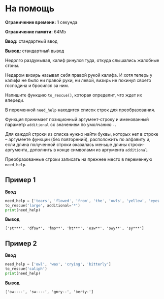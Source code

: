 # На помощь

**Ограничение времени:** 1 секунда

**Ограничение памяти:** 64Mb

**Ввод:** стандартный ввод

**Вывод:** стандартный вывод

Недолго раздумывая, калиф ринулся туда, откуда слышались жалобные стоны.

Недаром визирь называл себя правой рукой калифа. И хотя теперь у калифа не было ни правой руки, ни левой, визирь не покинул своего господина и бросился за ним.

Напишите функцию `to_rescue()`, которая определит, что ждет их впереди.

В переменной `need_help` находится список строк для преобразования.

Функция принимает позиционный аргумент-строку и именованный параметр `additional` со значением по умолчанию `-`.

Для каждой строки из списка нужно найти буквы, которых нет в строке – аргументе функции (без повторений), расположить по алфавиту и, если длина полученной строки оказалась меньше длины строки-аргумента, дополнить в конце символами из аргумента `additional`.

Преобразованные строки записать на прежнее место в переменную `need_help`.

## Пример 1

**Ввод**
```python
need_help = ['tears', 'flowed', 'from', 'the', 'owls', 'yellow', 'eyes']
to_rescue('large', additional='*')
print(need_help)
```

**Вывод**
```
['st***', 'dfow*', 'fmo**', 'ht***', 'osw**', 'owy**', 'sy***']
```

## Пример 2

**Ввод**
```python
need_help = ['owl', 'was', 'crying', 'bitterly']
to_rescue('caliph')
print(need_help)
```

**Вывод**
```
['ow----', 'sw----', 'gnry--', 'berty-']